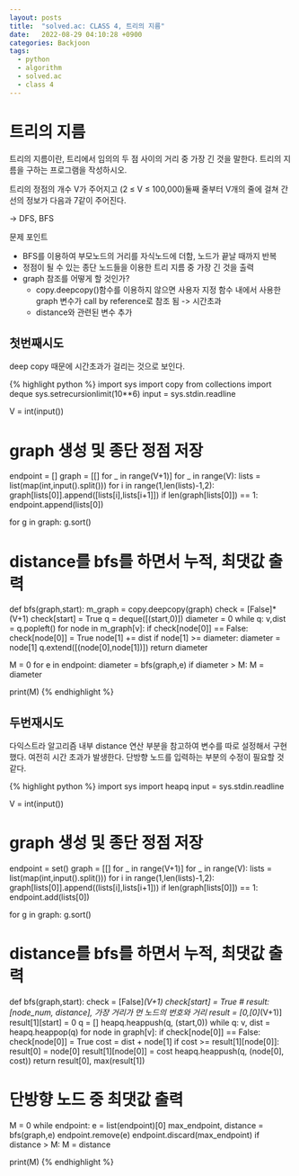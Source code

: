 ```yaml
---
layout: posts
title:  "solved.ac: CLASS 4, 트리의 지름"
date:   2022-08-29 04:10:28 +0900
categories: Backjoon
tags:
  - python
  - algorithm
  - solved.ac
  - class 4
---
```


# 트리의 지름

트리의 지름이란, 트리에서 임의의 두 점 사이의 거리 중 가장 긴 것을 말한다. 트리의 지름을 구하는 프로그램을 작성하시오.

트리의 정점의 개수 V가 주어지고 (2 ≤ V ≤ 100,000)둘째 줄부터 V개의 줄에 걸쳐 간선의 정보가 다음과 7같이 주어진다.

-> DFS, BFS

문제 포인트

* BFS를 이용하여 부모노드의 거리를 자식노드에 더함, 노드가 끝날 때까지 반복
* 정점이 될 수 있는 종단 노드들을 이용한 트리 지름 중 가장 긴 것을 출력
* graph 참조를 어떻게 할 것인가?
  * copy.deepcopy()함수를 이용하지 않으면 사용자 지정 함수 내에서 사용한 graph 변수가 call by reference로 참조 됨 -> 시간초과
  * distance와 관련된 변수 추가

## 첫번째시도

deep copy 때문에 시간초과가 걸리는 것으로 보인다.

{% highlight python %}
import sys
import copy
from collections import deque
sys.setrecursionlimit(10**6)
input = sys.stdin.readline

V = int(input())

# graph 생성 및 종단 정점 저장
endpoint = []
graph = [[] for _ in range(V+1)]
for _ in range(V):
    lists = list(map(int,input().split()))
    for i in range(1,len(lists)-1,2):
        graph[lists[0]].append([lists[i],lists[i+1]])
    if len(graph[lists[0]]) == 1:
        endpoint.append(lists[0])

for g in graph:
    g.sort()

# distance를 bfs를 하면서 누적, 최댓값 출력
def bfs(graph,start):
    m_graph = copy.deepcopy(graph)
    check = [False]*(V+1)
    check[start] = True
    q = deque([(start,0)])
    diameter = 0
    while q:
        v,dist = q.popleft()
        for node in m_graph[v]:
            if check[node[0]] == False:
                check[node[0]] = True
                node[1] += dist
                if node[1] >= diameter:
                    diameter = node[1]
                q.extend([(node[0],node[1])])
    return diameter

M = 0
for e in endpoint:
    diameter = bfs(graph,e)
    if diameter > M:
        M = diameter

print(M)
{% endhighlight %}

## 두번재시도

다익스트라 알고리즘 내부 distance 연산 부분을 참고하여 변수를 따로 설정해서 구현했다.
여전히 시간 초과가 발생한다.
단방향 노드를 입력하는 부분의 수정이 필요할 것 같다.

{% highlight python %}
import sys
import heapq
input = sys.stdin.readline

V = int(input())

# graph 생성 및 종단 정점 저장
endpoint = set()
graph = [[] for _ in range(V+1)]
for _ in range(V):
    lists = list(map(int,input().split()))
    for i in range(1,len(lists)-1,2):
        graph[lists[0]].append((lists[i],lists[i+1]))
    if len(graph[lists[0]]) == 1:
        endpoint.add(lists[0])

for g in graph:
    g.sort()

# distance를 bfs를 하면서 누적, 최댓값 출력
def bfs(graph,start):
    check = [False]*(V+1)
    check[start] = True
    # result: [node_num, distance], 가장 거리가 먼 노드의 번호와 거리
    result = [0,[0]*(V+1)]
    result[1][start] = 0
    q = []
    heapq.heappush(q, (start,0))
    while q:
        v, dist = heapq.heappop(q)
        for node in graph[v]:
            if check[node[0]] == False:
                check[node[0]] = True
                cost = dist + node[1]
                if cost >= result[1][node[0]]:
                    result[0] = node[0]
                    result[1][node[0]] = cost
                heapq.heappush(q, (node[0], cost))
    return result[0], max(result[1])

# 단방향 노드 중 최댓값 출력
M = 0
while endpoint:
    e = list(endpoint)[0]
    max_endpoint, distance = bfs(graph,e)
    endpoint.remove(e)
    endpoint.discard(max_endpoint)
    if distance > M:    M = distance

print(M)
{% endhighlight %}